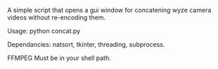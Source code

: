 A simple script that opens a gui window for concatening wyze camera videos without re-encoding them. 

Usage: python concat.py

Dependancies: natsort, tkinter, threading, subprocess.

FFMPEG Must be in your shell path. 
